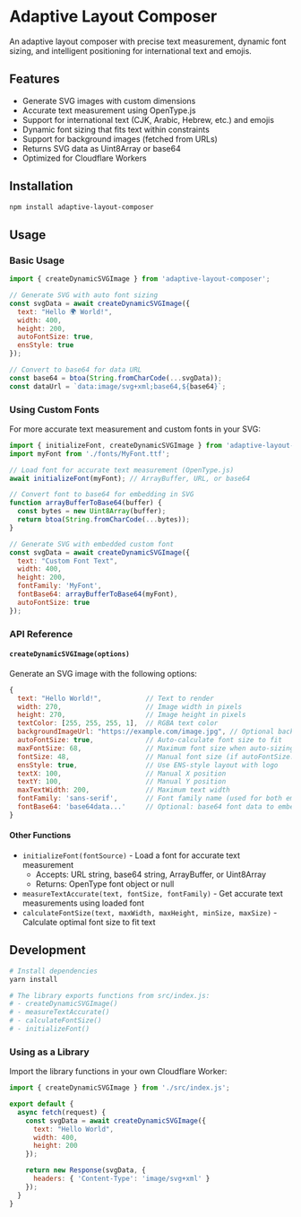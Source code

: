 # Adaptive Layout Composer

An adaptive layout composer with precise text measurement, dynamic font sizing, and intelligent positioning for international text and emojis.

## Features

- Generate SVG images with custom dimensions
- Accurate text measurement using OpenType.js
- Support for international text (CJK, Arabic, Hebrew, etc.) and emojis
- Dynamic font sizing that fits text within constraints
- Support for background images (fetched from URLs)
- Returns SVG data as Uint8Array or base64
- Optimized for Cloudflare Workers

## Installation

```bash
npm install adaptive-layout-composer
```

## Usage

### Basic Usage

```javascript
import { createDynamicSVGImage } from 'adaptive-layout-composer';

// Generate SVG with auto font sizing
const svgData = await createDynamicSVGImage({
  text: "Hello 🌍 World!",
  width: 400,
  height: 200,
  autoFontSize: true,
  ensStyle: true
});

// Convert to base64 for data URL
const base64 = btoa(String.fromCharCode(...svgData));
const dataUrl = `data:image/svg+xml;base64,${base64}`;
```

### Using Custom Fonts

For more accurate text measurement and custom fonts in your SVG:

```javascript
import { initializeFont, createDynamicSVGImage } from 'adaptive-layout-composer';
import myFont from './fonts/MyFont.ttf';

// Load font for accurate text measurement (OpenType.js)
await initializeFont(myFont); // ArrayBuffer, URL, or base64

// Convert font to base64 for embedding in SVG
function arrayBufferToBase64(buffer) {
  const bytes = new Uint8Array(buffer);
  return btoa(String.fromCharCode(...bytes));
}

// Generate SVG with embedded custom font
const svgData = await createDynamicSVGImage({
  text: "Custom Font Text",
  width: 400,
  height: 200,
  fontFamily: 'MyFont',
  fontBase64: arrayBufferToBase64(myFont),
  autoFontSize: true
});
```

### API Reference

#### `createDynamicSVGImage(options)`

Generate an SVG image with the following options:

```javascript
{
  text: "Hello World!",           // Text to render
  width: 270,                     // Image width in pixels
  height: 270,                    // Image height in pixels
  textColor: [255, 255, 255, 1],  // RGBA text color
  backgroundImageUrl: "https://example.com/image.jpg", // Optional background
  autoFontSize: true,             // Auto-calculate font size to fit
  maxFontSize: 68,                // Maximum font size when auto-sizing
  fontSize: 48,                   // Manual font size (if autoFontSize: false)
  ensStyle: true,                 // Use ENS-style layout with logo
  textX: 100,                     // Manual X position
  textY: 100,                     // Manual Y position
  maxTextWidth: 200,              // Maximum text width
  fontFamily: 'sans-serif',       // Font family name (used for both embedded and system fonts)
  fontBase64: 'base64data...'     // Optional: base64 font data to embed with fontFamily name
}
```

#### Other Functions

- `initializeFont(fontSource)` - Load a font for accurate text measurement
  - Accepts: URL string, base64 string, ArrayBuffer, or Uint8Array
  - Returns: OpenType font object or null
- `measureTextAccurate(text, fontSize, fontFamily)` - Get accurate text measurements using loaded font
- `calculateFontSize(text, maxWidth, maxHeight, minSize, maxSize)` - Calculate optimal font size to fit text

## Development

```bash
# Install dependencies
yarn install

# The library exports functions from src/index.js:
# - createDynamicSVGImage()
# - measureTextAccurate()
# - calculateFontSize()
# - initializeFont()
```

### Using as a Library

Import the library functions in your own Cloudflare Worker:

```javascript
import { createDynamicSVGImage } from './src/index.js';

export default {
  async fetch(request) {
    const svgData = await createDynamicSVGImage({
      text: "Hello World",
      width: 400,
      height: 200
    });

    return new Response(svgData, {
      headers: { 'Content-Type': 'image/svg+xml' }
    });
  }
}
```
